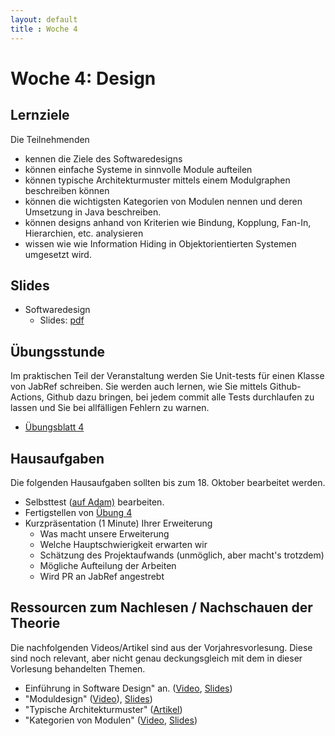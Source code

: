 ```yaml
---
layout: default
title : Woche 4
---
```


# Woche 4: Design


## Lernziele 

Die Teilnehmenden 

* kennen die Ziele des Softwaredesigns
* können einfache Systeme in sinnvolle Module aufteilen 
* können typische Architekturmuster mittels einem Modulgraphen beschreiben können
* können die wichtigsten Kategorien von Modulen nennen und deren Umsetzung in Java beschreiben.
* können designs anhand von Kriterien wie Bindung, Kopplung, Fan-In, Hierarchien, etc. analysieren
* wissen wie wie Information Hiding in Objektorientierten Systemen umgesetzt wird. 

## Slides 

* Softwaredesign
    * Slides: [pdf](https://adam.unibas.ch/goto_adam_file_1470217_download.html)


## Übungsstunde

 Im praktischen Teil der Veranstaltung werden Sie Unit-tests für einen Klasse von JabRef schreiben. Sie werden auch lernen, 
 wie Sie mittels Github-Actions, Github dazu bringen, bei jedem commit alle Tests durchlaufen zu lassen und Sie bei allfälligen 
 Fehlern zu warnen. 

* [Übungsblatt 4](../exercises/unit-tests-und-ci) 


## Hausaufgaben

Die folgenden Hausaufgaben sollten bis zum 18. Oktober bearbeitet werden. 

- Selbsttest ([auf Adam)](https://adam.unibas.ch/goto_adam_tst_1464679.html) bearbeiten.
- Fertigstellen von [Übung  4](../exercises/unit-tests-und-ci)
- Kurzpräsentation (1 Minute) Ihrer Erweiterung
    * Was macht unsere Erweiterung
    * Welche Hauptschwierigkeit erwarten wir
    * Schätzung des Projektaufwands (unmöglich, aber macht's trotzdem)
    * Mögliche Aufteilung der Arbeiten
    * Wird PR an JabRef angestrebt

## Ressourcen zum Nachlesen / Nachschauen der Theorie

Die nachfolgenden Videos/Artikel sind aus der Vorjahresvorlesung. Diese sind noch relevant, aber nicht genau deckungsgleich mit 
dem in dieser Vorlesung behandelten Themen. 

* Einführung in Software Design" an. ([Video](https://tube.switch.ch/videos/f184e7aa), [Slides](./slides/design-objectives.html))
* "Moduldesign" ([Video](https://tube.switch.ch/videos/63479caf)), [Slides](./slides/module-design.html))
* "Typische Architekturmuster" ([Artikel](./articles/module-architectural-patterns.html))
* "Kategorien von Modulen" ([Video](https://tube.switch.ch/videos/7d6cdc90), [Slides](./slides/module-categories.html))
